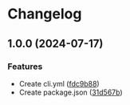 # Changelog

## 1.0.0 (2024-07-17)


### Features

* Create cli.yml ([fdc9b88](https://github.com/Hyhello/action-test/commit/fdc9b88a993025341d480f738ae52ff6a94427aa))
* Create package.json ([31d567b](https://github.com/Hyhello/action-test/commit/31d567b774f99ac26175278a67b466bf15aed921))
